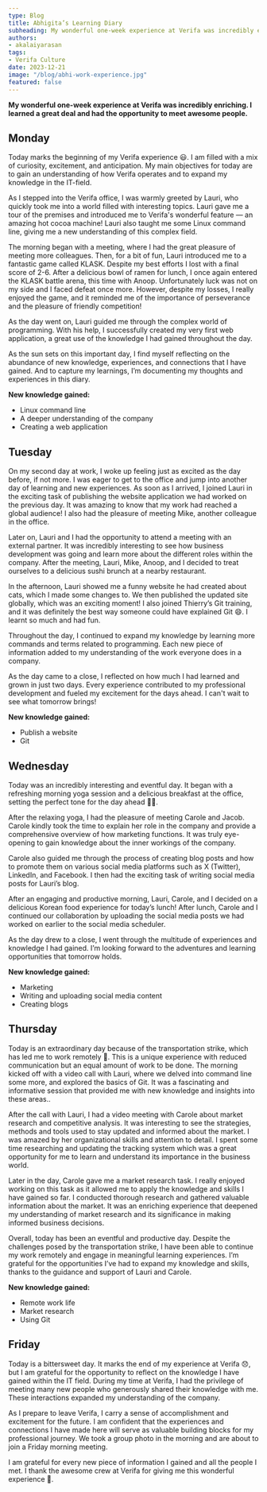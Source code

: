 ```yaml
---
type: Blog
title: Abhigita’s Learning Diary
subheading: My wonderful one-week experience at Verifa was incredibly enriching. I learned a great deal and had the opportunity to meet awesome people.
authors:
- akalaiyarasan
tags:
- Verifa Culture
date: 2023-12-21
image: "/blog/abhi-work-experience.jpg"
featured: false
---
```


**My wonderful one-week experience at Verifa was incredibly enriching. I learned a great deal and had the opportunity to meet awesome people.**

## Monday

Today marks the beginning of my Verifa experience 😃. I am filled with a mix of curiosity, excitement, and anticipation. My main objectives for today are to gain an understanding of how Verifa operates and to expand my knowledge in the IT-field.

As I stepped into the Verifa office, I was warmly greeted by Lauri, who quickly took me into a world filled with interesting topics. Lauri gave me a tour of the premises and introduced me to Verifa's wonderful feature — an amazing hot cocoa machine! Lauri also taught me some Linux command line, giving me a new understanding of this complex field.

The morning began with a meeting, where I had the great pleasure of meeting more colleagues. Then, for a bit of fun, Lauri introduced me to a fantastic game called KLASK. Despite my best efforts I lost with a final score of 2-6. After a delicious bowl of ramen for lunch, I once again entered the KLASK battle arena, this time with Anoop. Unfortunately luck was not on my side and I faced defeat once more. However, despite my losses, I really enjoyed the game, and it reminded me of the importance of perseverance and the pleasure of friendly competition!

As the day went on, Lauri guided me through the complex world of programming. With his help, I successfully created my very first web application, a great use of the knowledge I had gained throughout the day.

As the sun sets on this important day, I find myself reflecting on the abundance of new knowledge, experiences, and connections that I have gained. And to capture my learnings, I’m documenting my thoughts and experiences in this diary.

**New knowledge gained:**

- Linux command line
- A deeper understanding of the company
- Creating a web application

## Tuesday

On my second day at work, I woke up feeling just as excited as the day before, if not more. I was eager to get to the office and jump into another day of learning and new experiences. As soon as I arrived, I joined Lauri in the exciting task of publishing the website application we had worked on the previous day. It was amazing to know that my work had reached a global audience! I also had the pleasure of meeting Mike, another colleague in the office.

Later on, Lauri and I had the opportunity to attend a meeting with an external partner. It was incredibly interesting to see how business development was going and learn more about the different roles within the company. After the meeting, Lauri, Mike, Anoop, and I decided to treat ourselves to a delicious sushi brunch at a nearby restaurant.

In the afternoon, Lauri showed me a funny website he had created about cats, which I made some changes to. We then published the updated site globally, which was an exciting moment! I also joined Thierry’s Git training, and it was definitely the best way someone could have explained Git 😄. I learnt so much and had fun.

Throughout the day, I continued to expand my knowledge by learning more commands and terms related to programming. Each new piece of information added to my understanding of the work everyone does in a company.

As the day came to a close, I reflected on how much I had learned and grown in just two days. Every experience contributed to my professional development and fueled my excitement for the days ahead. I can't wait to see what tomorrow brings!

**New knowledge gained:**

- Publish a website
- Git

## Wednesday

Today was an incredibly interesting and eventful day. It began with a refreshing morning yoga session and a delicious breakfast at the office, setting the perfect tone for the day ahead 🧘‍♀️.

After the relaxing yoga, I had the pleasure of meeting Carole and Jacob. Carole kindly took the time to explain her role in the company and provide a comprehensive overview of how marketing functions. It was truly eye-opening to gain knowledge about the inner workings of the company.

Carole also guided me through the process of creating blog posts and how to promote them on various social media platforms such as X (Twitter), LinkedIn, and Facebook. I then had the exciting task of writing social media posts for Lauri’s blog.

After an engaging and productive morning, Lauri, Carole, and I decided on a delicious Korean food experience for today’s lunch! After lunch, Carole and I continued our collaboration by uploading the social media posts we had worked on earlier to the social media scheduler.

As the day drew to a close, I went through the multitude of experiences and knowledge I had gained. I’m looking forward to the adventures and learning opportunities that tomorrow holds.

**New knowledge gained:**

- Marketing
- Writing and uploading social media content
- Creating blogs

## Thursday

Today is an extraordinary day because of the transportation strike, which has led me to work remotely 💼. This is a unique experience with reduced communication but an equal amount of work to be done. The morning kicked off with a video call with Lauri, where we delved into command line some more, and explored the basics of Git. It was a fascinating and informative session that provided me with new knowledge and insights into these areas..

After the call with Lauri, I had a video meeting with Carole about market research and competitive analysis. It was interesting to see the strategies, methods and tools used to stay updated and informed about the market. I was amazed by her organizational skills and attention to detail. I spent some time researching and updating the tracking system which was a great opportunity for me to learn and understand its importance in the business world.

Later in the day, Carole gave me a market research task. I really enjoyed working on this task as it allowed me to apply the knowledge and skills I have gained so far. I conducted thorough research and gathered valuable information about the market. It was an enriching experience that deepened my understanding of market research and its significance in making informed business decisions.

Overall, today has been an eventful and productive day. Despite the challenges posed by the transportation strike, I have been able to continue my work remotely and engage in meaningful learning experiences. I’m grateful for the opportunities I’ve had to expand my knowledge and skills, thanks to the guidance and support of Lauri and Carole.

**New knowledge gained:**

- Remote work life
- Market research
- Using Git

## Friday

Today is a bittersweet day. It marks the end of my experience at Verifa 😞, but I am grateful for the opportunity to reflect on the knowledge I have gained within the IT field. During my time at Verifa, I had the privilege of meeting many new people who generously shared their knowledge with me. These interactions expanded my understanding of the company.

As I prepare to leave Verifa, I carry a sense of accomplishment and excitement for the future. I am confident that the experiences and connections I have made here will serve as valuable building blocks for my professional journey. We took a group photo in the morning and are about to join a Friday morning meeting.

I am grateful for every new piece of information I gained and all the people I met. I thank the awesome crew at Verifa for giving me this wonderful experience 🙏.
